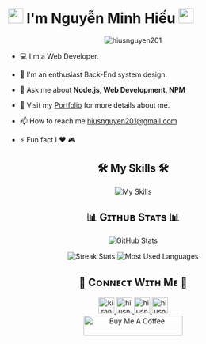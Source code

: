 <!--Header Name-->
<h1 align="left">
  <img src="https://emojis.slackmojis.com/emojis/images/1531849430/4246/blob-sunglasses.gif?1531849430" width="30"/> I'm Nguyễn Minh Hiếu <img src="https://emojis.slackmojis.com/emojis/images/1531849430/4246/blob-sunglasses.gif?1531849430" width="30"/> 
</h1>
<p align="center">
  <img src="https://komarev.com/ghpvc/?username=hiusnguyen201&label=Profile%20views&color=770677" alt="hiusnguyen201" />
</p>

- 💻 I'm a Web Developer.

- 🌱 I'm an enthusiast Back-End system design.

- 💬 Ask me about **Node.js, Web Development, NPM**
  
- 📌 Visit my [Portfolio](https://github.com/hiusnguyen201) for more details about me.

- 📫 How to reach me [hiusnguyen201@gmail.com](mailto:hiusnguyen201@gmail.com)

- ⚡ Fun fact I ❤️ 🎮
  


<h2 align="center">🛠 My Skills 🛠</h2> 

<p align="center"><img src="https://skillicons.dev/icons?i=js,html,css,bootstrap,c,cs,js,npm,bash,sass,jquery,laravel,java,nodejs,react,redux,tailwind,express,ts,nestjs,jest,nextjs,mongodb,mysql,postgres,sequelize,redis,vscode,postman,vercel,vite,git," alt="My Skills"/></p>
<!--Github stats Table--> 
<h2 align="center">📊 Gɪᴛʜᴜʙ Sᴛᴀᴛs 📊</h2>

<p align="center">
    <img align="center" src="https://github-readme-stats.vercel.app/api?username=hiusnguyen201&count_private=true&show_icons=true&theme=nightowl&bg_color=0,000000,441350&title_color=c56a90&text_color=ffffff&rank_icon=github&hide=prs,issues,contribs&show=reviews,prs_merged,prs_merged_percentage" alt="GitHub Stats" />
</p>
<p align="center">
   <img align="center" src="https://nirzak-streak-stats.vercel.app/?user=hiusnguyen201&theme=nightowl&background=0,000000,441350&fire=ffeb95&ring=ffeb95&sideNums=ffffff&sideLabels=ffffff&dates=c56a90&currStreakNum=ffffff" alt="Streak Stats" />
    <img align="center" src="https://github-readme-stats.vercel.app/api/top-langs/?username=hiusnguyen201&theme=nightowl&layout=compact&show_owner=true&bg_color=0,000000,441350&title_color=c56a90&text_color=ffffff" alt="Most Used Languages" />
</p>

<!--Contact Section--> 

<h2 align="center">🤝 Cᴏɴɴᴇᴄᴛ Wɪᴛʜ Mᴇ 🤝 </h2>
<div align="center">
  <a href="mailto:hiusnguyen201@gmail.com" target="_blank">
  <img src="./gmail.png" width=32 height=32 alt="kirannaragund197@gmail.com" style="margin-bottom: 5px;" />
  </a>
  
  <a href="https://www.instagram.com/01nmh11" target="_blank">
  <img src="./instagram.png" width=32 height=32 alt="hiusnguyen201" style="margin-bottom: 5px;" />
  </a>
  
  <a href="https://www.github.com/hiusnguyen201" target="_blank">
  <img src="./github.png" width=32 height=32 alt="hiusnguyen201" style="margin-bottom: 5px;" />
  </a>
  
  <a href="https://www.linkedin.com/in/nguyễn-minh-hiếu-5728512b6/" target="_blank">
  <img src="./linkedin.png" width=32 height=32 alt="hiusnguyen201" style="margin-bottom: 5px;" />
  </a>
</div>

<div align="center">
<a href="https://buymeacoffee.com/hiusnguyen4" target="_blank"><img src="https://cdn.buymeacoffee.com/buttons/v2/default-yellow.png" alt="Buy Me A Coffee" style="height: 40px !important;width: 200px !important;" ></a>
</div>

